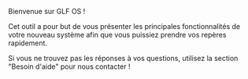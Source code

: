 Bienvenue sur GLF OS !

Cet outil a pour but de vous présenter les principales fonctionnalités de votre nouveau système afin que vous puissiez prendre vos repères rapidement.

Si vous ne trouvez pas les réponses à vos questions, utilisez la section "Besoin d'aide" pour nous contacter !
